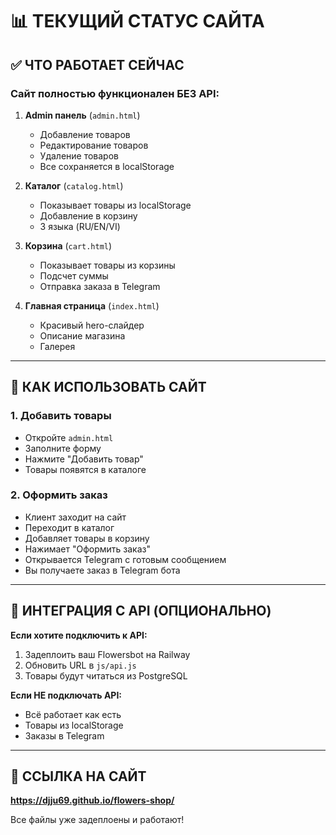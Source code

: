 # 📊 ТЕКУЩИЙ СТАТУС САЙТА

## ✅ ЧТО РАБОТАЕТ СЕЙЧАС

### Сайт полностью функционален БЕЗ API:

1. **Admin панель** (`admin.html`)
   - Добавление товаров
   - Редактирование товаров
   - Удаление товаров
   - Все сохраняется в localStorage

2. **Каталог** (`catalog.html`)
   - Показывает товары из localStorage
   - Добавление в корзину
   - 3 языка (RU/EN/VI)

3. **Корзина** (`cart.html`)
   - Показывает товары из корзины
   - Подсчет суммы
   - Отправка заказа в Telegram

4. **Главная страница** (`index.html`)
   - Красивый hero-слайдер
   - Описание магазина
   - Галерея

---

## 🎯 КАК ИСПОЛЬЗОВАТЬ САЙТ

### 1. Добавить товары
- Откройте `admin.html`
- Заполните форму
- Нажмите "Добавить товар"
- Товары появятся в каталоге

### 2. Оформить заказ
- Клиент заходит на сайт
- Переходит в каталог
- Добавляет товары в корзину
- Нажимает "Оформить заказ"
- Открывается Telegram с готовым сообщением
- Вы получаете заказ в Telegram бота

---

## 🔧 ИНТЕГРАЦИЯ С API (ОПЦИОНАЛЬНО)

**Если хотите подключить к API:**
1. Задеплоить ваш Flowersbot на Railway
2. Обновить URL в `js/api.js`
3. Товары будут читаться из PostgreSQL

**Если НЕ подключать API:**
- Всё работает как есть
- Товары из localStorage
- Заказы в Telegram

---

## 📱 ССЫЛКА НА САЙТ

**https://djju69.github.io/flowers-shop/**

Все файлы уже задеплоены и работают!

